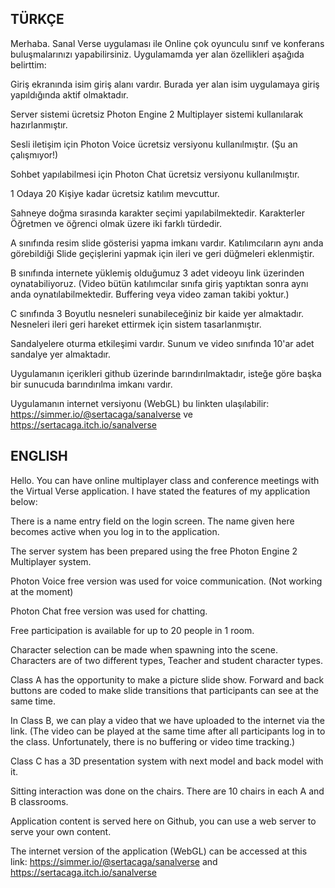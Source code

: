 TÜRKÇE
-----------------------------------------------------------------------
Merhaba. Sanal Verse uygulaması ile Online çok oyunculu sınıf ve konferans buluşmalarınızı yapabilirsiniz.
Uygulamamda yer alan özellikleri aşağıda belirttim:

Giriş ekranında isim giriş alanı vardır. Burada yer alan isim uygulamaya giriş yapıldığında aktif olmaktadır.

Server sistemi ücretsiz Photon Engine 2 Multiplayer sistemi kullanılarak hazırlanmıştır.

Sesli iletişim için Photon Voice ücretsiz versiyonu kullanılmıştır. (Şu an çalışmıyor!)

Sohbet yapılabilmesi için Photon Chat ücretsiz versiyonu kullanılmıştır.

1 Odaya 20 Kişiye kadar ücretsiz katılım mevcuttur.

Sahneye doğma sırasında karakter seçimi yapılabilmektedir. Karakterler Öğretmen ve öğrenci olmak üzere iki farklı türdedir.

A sınıfında resim slide gösterisi yapma imkanı vardır. Katılımcıların aynı anda görebildiği Slide geçişlerini yapmak için ileri ve geri düğmeleri eklenmiştir.

B sınıfında internete yüklemiş olduğumuz 3 adet videoyu link üzerinden oynatabiliyoruz. (Video bütün katılımcılar sınıfa giriş yaptıktan sonra aynı anda oynatılabilmektedir. Buffering veya video zaman takibi yoktur.)

C sınıfında 3 Boyutlu nesneleri sunabileceğiniz bir kaide yer almaktadır. Nesneleri ileri geri hareket ettirmek için sistem tasarlanmıştır.

Sandalyelere oturma etkileşimi vardır. Sunum ve video sınıfında 10'ar adet sandalye yer almaktadır.

Uygulamanın içerikleri github üzerinde barındırılmaktadır, isteğe göre başka bir sunucuda barındırılma imkanı vardır.

Uygulamanın internet versiyonu (WebGL) bu linkten ulaşılabilir: https://simmer.io/@sertacaga/sanalverse ve https://sertacaga.itch.io/sanalverse


ENGLISH
----------------------------------------------------------------------
Hello. You can have online multiplayer class and conference meetings with the Virtual Verse application.
I have stated the features of my application below:

There is a name entry field on the login screen. The name given here becomes active when you log in to the application.

The server system has been prepared using the free Photon Engine 2 Multiplayer system.

Photon Voice free version was used for voice communication. (Not working at the moment)

Photon Chat free version was used for chatting.

Free participation is available for up to 20 people in 1 room.

Character selection can be made when spawning into the scene. Characters are of two different types, Teacher and student character types.

Class A has the opportunity to make a picture slide show. Forward and back buttons are coded to make slide transitions that participants can see at the same time.

In Class B, we can play a video that we have uploaded to the internet via the link. (The video can be played at the same time after all participants log in to the class. Unfortunately, there is no buffering or video time tracking.)

Class C has a 3D presentation system with next model and back model with it.

Sitting interaction was done on the chairs. There are 10 chairs in each A and B classrooms.

Application content is served here on Github, you can use a web server to serve your own content.

The internet version of the application (WebGL) can be accessed at this link: https://simmer.io/@sertacaga/sanalverse and https://sertacaga.itch.io/sanalverse
